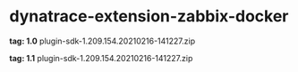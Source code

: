 # dynatrace-extension-zabbix-docker

**tag: 1.0**
plugin-sdk-1.209.154.20210216-141227.zip

**tag: 1.1**
plugin-sdk-1.209.154.20210216-141227.zip
